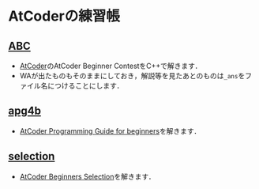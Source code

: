 # AtCoderの練習帳
## [ABC](https://github.com/toshitnk/AtCoder/tree/main/ABC)
- [AtCoder](https://atcoder.jp/home)のAtCoder Beginner ContestをC++で解きます．
- WAが出たものもそのままにしておき，解説等を見たあとのものは`_ans`をファイル名につけることにします．

## [apg4b]()
- [AtCoder Programming Guide for beginners](https://atcoder.jp/contests/APG4b)を解きます．

## [selection](https://github.com/toshitnk/AtCoder/tree/main/selection)
- [AtCoder Beginners Selection](https://atcoder.jp/contests/APG4b)を解きます．
